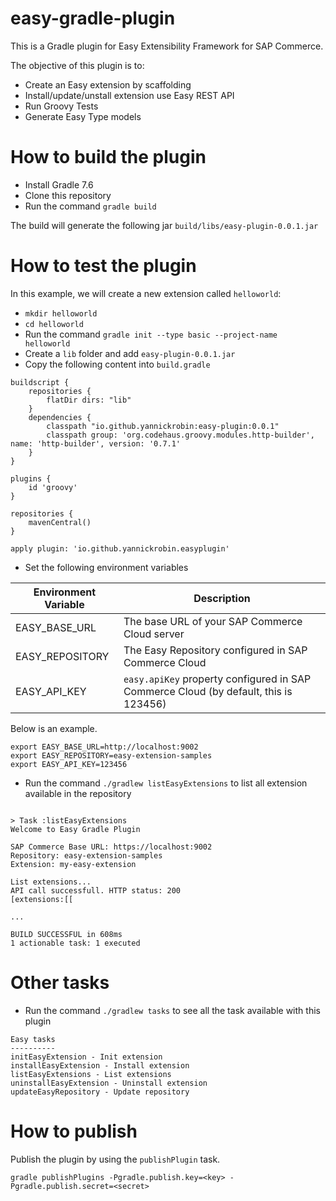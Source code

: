 # easy-gradle-plugin

This is a Gradle plugin for Easy Extensibility Framework for SAP Commerce.

The objective of this plugin is to:
- Create an Easy extension by scaffolding
- Install/update/unstall extension use Easy REST API
- Run Groovy Tests
- Generate Easy Type models

# How to build the plugin
- Install Gradle 7.6
- Clone this repository
- Run the command `gradle build`

The build will generate the following jar `build/libs/easy-plugin-0.0.1.jar`

# How to test the plugin
In this example, we will create a new extension called `helloworld`:
- `mkdir helloworld`
- `cd helloworld`
- Run the command `gradle init --type basic --project-name helloworld`
- Create a `lib` folder and add `easy-plugin-0.0.1.jar`
- Copy the following content into `build.gradle`
```
buildscript {
    repositories {
        flatDir dirs: "lib"
    }
    dependencies {
        classpath "io.github.yannickrobin:easy-plugin:0.0.1"
        classpath group: 'org.codehaus.groovy.modules.http-builder', name: 'http-builder', version: '0.7.1'   
    }
}

plugins {
    id 'groovy'
}

repositories {
    mavenCentral()
}

apply plugin: 'io.github.yannickrobin.easyplugin'
```

- Set the following environment variables

| Environment Variable | Description |
| ------------- | ------------- |
| EASY_BASE_URL  | The base URL of your SAP Commerce Cloud server |
| EASY_REPOSITORY  | The Easy Repository configured in SAP Commerce Cloud |
| EASY_API_KEY  | `easy.apiKey` property configured in SAP Commerce Cloud (by default, this is 123456) |

Below is an example.
```
export EASY_BASE_URL=http://localhost:9002
export EASY_REPOSITORY=easy-extension-samples
export EASY_API_KEY=123456
```

- Run the command `./gradlew listEasyExtensions` to list all extension available in the repository

``` 

> Task :listEasyExtensions
Welcome to Easy Gradle Plugin

SAP Commerce Base URL: https://localhost:9002
Repository: easy-extension-samples
Extension: my-easy-extension

List extensions...
API call successfull. HTTP status: 200
[extensions:[[

...

BUILD SUCCESSFUL in 608ms
1 actionable task: 1 executed
```

# Other tasks
- Run the command `./gradlew tasks` to see all the task available with this plugin

```
Easy tasks
----------
initEasyExtension - Init extension
installEasyExtension - Install extension
listEasyExtensions - List extensions
uninstallEasyExtension - Uninstall extension
updateEasyRepository - Update repository
```
# How to publish

Publish the plugin by using the `publishPlugin` task.

```
gradle publishPlugins -Pgradle.publish.key=<key> -Pgradle.publish.secret=<secret>
```
